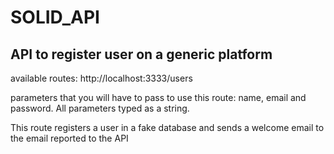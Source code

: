 # SOLID_API

## API to register user on a generic platform
 
available routes: http://localhost:3333/users

parameters that you will have to pass to use this route: name, email and password. All parameters typed as a string.

This route registers a user in a fake database and sends a welcome email to the email reported to the API